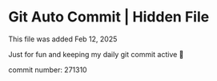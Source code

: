 # Git Auto Commit | Hidden File

This file was added Feb 12, 2025

Just for fun and keeping my daily git commit active 🤪

commit number: 271310
